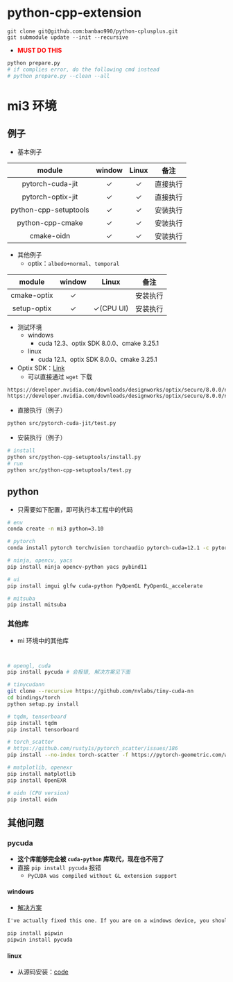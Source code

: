 # python-cpp-extension

```
git clone git@github.com:banbao990/python-cplusplus.git
git submodule update --init --recursive
```

+ **<span style="color:red">MUST DO THIS</span>**
```bash
python prepare.py
# if complies error, do the following cmd instead
# python prepare.py --clean --all
```



# mi3 环境

## 例子

+ 基本例子

|        module         |    window    |    Linux     |   备注   |
| :-------------------: | :----------: | :----------: | :------: |
|   pytorch-cuda-jit    | $\checkmark$ | $\checkmark$ | 直接执行 |
|   pytorch-optix-jit   | $\checkmark$ | $\checkmark$ | 直接执行 |
| python-cpp-setuptools | $\checkmark$ | $\checkmark$ | 安装执行 |
|   python-cpp-cmake    | $\checkmark$ | $\checkmark$ | 安装执行 |
|      cmake-oidn       | $\checkmark$ | $\checkmark$ | 安装执行 |

+ 其他例子
  + optix：`albedo+normal`、`temporal`


|   module    |    window    |        Linux         |   备注   |
| :---------: | :----------: | :------------------: | :------: |
| cmake-optix | $\checkmark$ |                      | 安装执行 |
| setup-optix | $\checkmark$ | $\checkmark$(CPU UI) | 安装执行 |

+ 测试环境
  + windows
    + cuda 12.3、optix SDK 8.0.0、cmake 3.25.1
  + linux
    + cuda 12.1、optix SDK 8.0.0、cmake 3.25.1
+ Optix SDK：[Link](https://developer.nvidia.com/designworks/optix/download)
  + 可以直接通过 `wget` 下载


```txt
https://developer.nvidia.com/downloads/designworks/optix/secure/8.0.0/nvidia-optix-sdk-8.0.0-win64.exe
https://developer.nvidia.com/downloads/designworks/optix/secure/8.0.0/nvidia-optix-sdk-8.0.0-linux64-x86_64.sh
```

+ 直接执行（例子）

```bash
python src/pytorch-cuda-jit/test.py
```

+ 安装执行（例子）

```bash
# install
python src/python-cpp-setuptools/install.py
# run
python src/python-cpp-setuptools/test.py
```




## python

+ 只需要如下配置，即可执行本工程中的代码

```bash
# env
conda create -n mi3 python=3.10
```

```bash
# pytorch
conda install pytorch torchvision torchaudio pytorch-cuda=12.1 -c pytorch -c nvidia

# ninja, opencv, yacs
pip install ninja opencv-python yacs pybind11

# ui
pip install imgui glfw cuda-python PyOpenGL PyOpenGL_accelerate

# mitsuba
pip install mitsuba
```



### 其他库

+ mi 环境中的其他库

```bash


# opengl, cuda
pip install pycuda # 会报错, 解决方案见下面

# tinycudann
git clone --recursive https://github.com/nvlabs/tiny-cuda-nn
cd bindings/torch
python setup.py install

# tqdm, tensorboard
pip install tqdm
pip install tensorboard

# torch_scatter
# https://github.com/rusty1s/pytorch_scatter/issues/186
pip install --no-index torch-scatter -f https://pytorch-geometric.com/whl/torch-2.1.0+cu121.html

# matplotlib, openexr
pip install matplotlib
pip install OpenEXR

# oidn (CPU version)
pip install oidn
```



## 其他问题

### pycuda

+ **这个库能够完全被 `cuda-python` 库取代，现在也不用了**
+ 直接 `pip install pycuda` 报错
  +  `PyCUDA was compiled without GL extension support`

#### windows

+ [解决方案](https://github.com/harskish/ganspace/issues/43)

```txt
I've actually fixed this one. If you are on a windows device, you should pip install pipwin, then use pipwin to install pycuda. And then it installs it correctly.
```

```bash
pip install pipwin
pipwin install pycuda
```

#### linux

+ 从源码安装：[code](https://github.com/inducer/pycuda)
